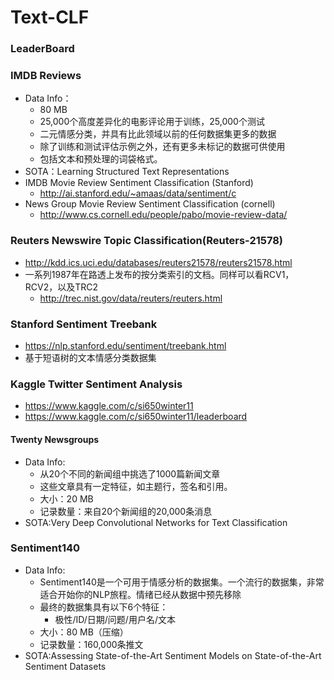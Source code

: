# Text-CLF

### LeaderBoard



### IMDB Reviews 

- Data Info：
	- 80 MB
	- 25,000个高度差异化的电影评论用于训练，25,000个测试
	- 二元情感分类，并具有比此领域以前的任何数据集更多的数据
	- 除了训练和测试评估示例之外，还有更多未标记的数据可供使用
	- 包括文本和预处理的词袋格式。
- SOTA：Learning Structured Text Representations
- IMDB Movie Review Sentiment Classification (Stanford)
	- http://ai.stanford.edu/~amaas/data/sentiment/c
- News Group Movie Review Sentiment Classification (cornell)
	- http://www.cs.cornell.edu/people/pabo/movie-review-data/

### Reuters Newswire Topic Classification(Reuters-21578)

- http://kdd.ics.uci.edu/databases/reuters21578/reuters21578.html
- 一系列1987年在路透上发布的按分类索引的文档。同样可以看RCV1，RCV2，以及TRC2
	- http://trec.nist.gov/data/reuters/reuters.html

### Stanford Sentiment Treebank

- https://nlp.stanford.edu/sentiment/treebank.html
- 基于短语树的文本情感分类数据集

### Kaggle Twitter Sentiment Analysis

- https://www.kaggle.com/c/si650winter11
- https://www.kaggle.com/c/si650winter11/leaderboard

#### Twenty Newsgroups

- Data Info:
	- 从20个不同的新闻组中挑选了1000篇新闻文章
	- 这些文章具有一定特征，如主题行，签名和引用。
	- 大小：20 MB
	- 记录数量：来自20个新闻组的20,000条消息
- SOTA:Very Deep Convolutional Networks for Text Classification

### Sentiment140

- Data Info:
	- Sentiment140是一个可用于情感分析的数据集。一个流行的数据集，非常适合开始你的NLP旅程。情绪已经从数据中预先移除
	- 最终的数据集具有以下6个特征：
		- 极性/ID/日期/问题/用户名/文本
	- 大小：80 MB（压缩）
	- 记录数量：160,000条推文
- SOTA:Assessing State-of-the-Art Sentiment Models on State-of-the-Art Sentiment Datasets